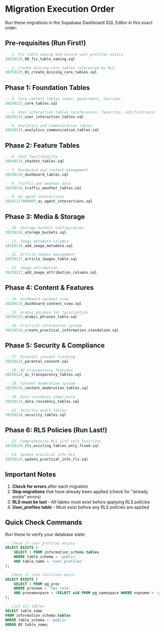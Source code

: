 # Migration Execution Order

Run these migrations in the Supabase Dashboard SQL Editor in this exact order:

## Pre-requisites (Run First!)
```sql
-- 1. Fix table naming and ensure user_profiles exists
20250125_00_fix_table_naming.sql

-- 2. Create missing core tables referenced by RLS
20250125_01_create_missing_core_tables.sql
```

## Phase 1: Foundation Tables
```sql
-- 3. Core content tables (news, government, tourism)
20250115_core_tables.sql

-- 4. User interaction tables (preferences, favorites, notifications)
20250115_user_interaction_tables.sql

-- 5. Analytics and communication tables
20250115_analytics_communication_tables.sql
```

## Phase 2: Feature Tables
```sql
-- 6. Chat functionality
20240115_chatbot_tables.sql

-- 7. Dashboard and content management
20240116_dashboard_tables.sql

-- 8. Traffic and weather data
20250116_traffic_weather_tables.sql

-- 9. AI agent interactions
20241217000003_ai_agent_interactions.sql
```

## Phase 3: Media & Storage
```sql
-- 10. Storage buckets configuration
20250116_storage_buckets.sql

-- 11. Image metadata columns
20250116_add_image_metadata.sql

-- 12. Article images management
20250117_article_images_table.sql

-- 13. Image attribution
20250117_add_image_attribution_columns.sql
```

## Phase 4: Content & Features
```sql
-- 14. Dashboard content view
20250116_dashboard_content_view.sql

-- 15. Arabic phrases for localization
20250123_arabic_phrases_table.sql

-- 16. Practical information system
20250124_create_practical_information_standalone.sql
```

## Phase 5: Security & Compliance
```sql
-- 17. Parental consent tracking
20250123_parental_consent.sql

-- 18. AI transparency features
20250124_ai_transparency_tables.sql

-- 19. Content moderation system
20250124_content_moderation_tables.sql

-- 20. Data residency compliance
20250124_data_residency_tables.sql

-- 21. Security audit tables
20250124_security_tables.sql
```

## Phase 6: RLS Policies (Run Last!)
```sql
-- 22. Comprehensive RLS with role functions
20250124_rls_existing_tables_only_fixed.sql

-- 23. Update practical info RLS
20250124_update_practical_info_rls.sql
```

## Important Notes

1. **Check for errors** after each migration
2. **Skip migrations** that have already been applied (check for "already exists" errors)
3. **RLS must be last** - All tables must exist before applying RLS policies
4. **User_profiles table** - Must exist before any RLS policies are applied

## Quick Check Commands

Run these to verify your database state:

```sql
-- Check if user_profiles exists
SELECT EXISTS (
    SELECT 1 FROM information_schema.tables 
    WHERE table_schema = 'public' 
    AND table_name = 'user_profiles'
);

-- Check if role functions exist
SELECT EXISTS (
    SELECT 1 FROM pg_proc 
    WHERE proname = 'has_role' 
    AND pronamespace = (SELECT oid FROM pg_namespace WHERE nspname = 'public')
);

-- List all tables
SELECT table_name 
FROM information_schema.tables 
WHERE table_schema = 'public' 
ORDER BY table_name;
```